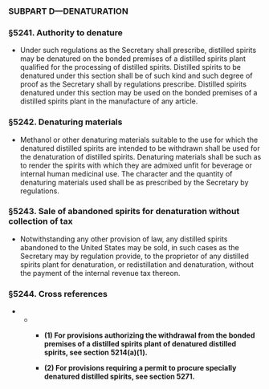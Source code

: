 ### SUBPART D—DENATURATION

### §5241. Authority to denature
* Under such regulations as the Secretary shall prescribe, distilled spirits may be denatured on the bonded premises of a distilled spirits plant qualified for the processing of distilled spirits. Distilled spirits to be denatured under this section shall be of such kind and such degree of proof as the Secretary shall by regulations prescribe. Distilled spirits denatured under this section may be used on the bonded premises of a distilled spirits plant in the manufacture of any article.

### §5242. Denaturing materials
* Methanol or other denaturing materials suitable to the use for which the denatured distilled spirits are intended to be withdrawn shall be used for the denaturation of distilled spirits. Denaturing materials shall be such as to render the spirits with which they are admixed unfit for beverage or internal human medicinal use. The character and the quantity of denaturing materials used shall be as prescribed by the Secretary by regulations.

### §5243. Sale of abandoned spirits for denaturation without collection of tax
* Notwithstanding any other provision of law, any distilled spirits abandoned to the United States may be sold, in such cases as the Secretary may by regulation provide, to the proprietor of any distilled spirits plant for denaturation, or redistillation and denaturation, without the payment of the internal revenue tax thereon.

### §5244. Cross references
* * * **(1) For provisions authorizing the withdrawal from the bonded premises of a distilled spirits plant of denatured distilled spirits, see section 5214(a)(1).**

    * **(2) For provisions requiring a permit to procure specially denatured distilled spirits, see section 5271.**